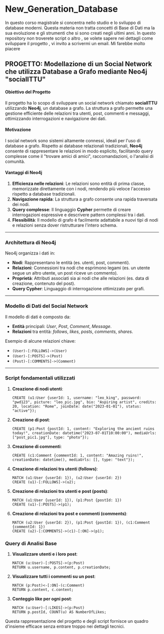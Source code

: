 # New_Generation_Database
In questo corso magistrale si concentra nello studio e lo sviluppo di database moderni. Questa materia non tratta concetti di Base di Dati ma la sua evoluzione e gli strumenti che si sono creati negli ultimi anni. In questo repository non troverete script o altro , se volete sapere nei dettagli come sviluppare il progetto , vi invito a scrivermi un email. Mi farebbe molto piacere 

## PROGETTO: Modellazione di un Social Network che utilizza Database a Grafo mediante Neo4j "socialITTU"

#### Obiettivo del Progetto
Il progetto ha lo scopo di sviluppare un social network chiamato **socialITTU** utilizzando **Neo4j**, un database a grafo. La struttura a grafo permette una gestione efficiente delle relazioni tra utenti, post, commenti e messaggi, ottimizzando interrogazioni e navigazione dei dati. 

#### Motivazione
I social network sono sistemi altamente connessi, ideali per l'uso di database a grafo. Rispetto ai database relazionali tradizionali, **Neo4j** consente di rappresentare le relazioni in modo esplicito, facilitando query complesse come il "trovare amici di amici", raccomandazioni, o l'analisi di comunità.

#### Vantaggi di Neo4j
1. **Efficienza nelle relazioni**: Le relazioni sono entità di prima classe, memorizzate direttamente con i nodi, rendendo più veloce l'accesso rispetto a database tradizionali.
2. **Navigazione rapida**: La struttura a grafo consente una rapida traversata dei nodi.
3. **Query complesse**: Il linguaggio **Cypher** permette di creare interrogazioni espressive e descrivere pattern complessi tra i dati.
4. **Flessibilità**: Il modello di grafo è facilmente adattabile a nuovi tipi di nodi e relazioni senza dover ristrutturare l'intero schema.

---

### Architettura di Neo4j

Neo4j organizza i dati in:
- **Nodi**: Rappresentano le entità (es. utenti, post, commenti).
- **Relazioni**: Connessioni tra nodi che esprimono legami (es. un utente segue un altro utente, un post riceve un commento).
- **Proprietà**: Attributi associati sia ai nodi che alle relazioni (es. data di creazione, contenuto del post).
- **Query Cypher**: Linguaggio di interrogazione ottimizzato per grafi.

---

### Modello di Dati del Social Network

Il modello di dati è composto da:
- **Entità** principali: *User*, *Post*, *Comment*, *Message*.
- **Relazioni** tra entità: *follows*, *likes*, *posts*, *comments*, *shares*.
  
Esempio di alcune relazioni chiave:
- `(User)-[:FOLLOWS]->(User)`
- `(User)-[:POSTS]->(Post)`
- `(Post)-[:COMMENTS]->(Comment)`

---

### Script fondamentali utilizzati

1. **Creazione di nodi utenti**:
    ```cypher
    CREATE (u1:User {userId: 1, username: "leo_king", password: "pwd123", picture: "leo_pic.jpg", bio: "Aspiring artist", credits: 20, location: "Rome", joinDate: date("2023-01-01"), status: "active"});
    ```

2. **Creazione di post**:
    ```cypher
    CREATE (p1:Post {postId: 1, content: "Exploring the ancient ruins today!", creationDate: datetime("2023-07-01T10:00:00"), mediaUrls: ["post_pic1.jpg"], type: "photo"});
    ```

3. **Creazione di commenti**:
    ```cypher
    CREATE (c1:Comment {commentId: 1, content: "Amazing ruins!", creationDate: datetime(), mediaUrls: [], type: "text"});
    ```

4. **Creazione di relazioni tra utenti (follows)**:
    ```cypher
    MATCH (u1:User {userId: 1}), (u2:User {userId: 2})
    CREATE (u1)-[:FOLLOWS]->(u2);
    ```

5. **Creazione di relazioni tra utenti e post (posts)**:
    ```cypher
    MATCH (u1:User {userId: 1}), (p1:Post {postId: 1})
    CREATE (u1)-[:POSTS]->(p1);
    ```

6. **Creazione di relazioni tra post e commenti (comments)**:
    ```cypher
    MATCH (u2:User {userId: 2}), (p1:Post {postId: 1}), (c1:Comment {commentId: 1})
    CREATE (u2)-[:COMMENTS]->(c1)-[:ON]->(p1);
    ```

### Query di Analisi Base

1. **Visualizzare utenti e i loro post**:
    ```cypher
    MATCH (u:User)-[:POSTS]->(p:Post)
    RETURN u.username, p.content, p.creationDate;
    ```

2. **Visualizzare tutti i commenti su un post**:
    ```cypher
    MATCH (p:Post)<-[:ON]-(c:Comment)
    RETURN p.content, c.content;
    ```

3. **Conteggio like per ogni post**:
    ```cypher
    MATCH (u:User)-[:LIKES]->(p:Post)
    RETURN p.postId, COUNT(u) AS NumberOfLikes;
    ```

Questa rappresentazione del progetto e degli script fornisce un quadro d'insieme efficace senza entrare troppo nei dettagli tecnici.

